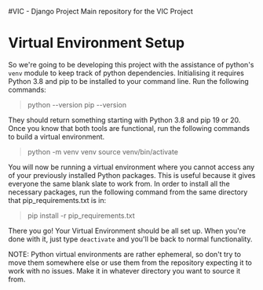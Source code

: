 #VIC - Django Project
Main repository for the VIC Project

# Virtual Environment Setup
So we're going to be developing this project with the assistance of python's `venv` module to keep track of python dependencies.
Initialising it requires Python 3.8 and pip to be installed to your command line. Run the following commands:

>python --version
>pip --version

They should return something starting with Python 3.8 and pip 19 or 20. Once you know that both tools are functional, run the
following commands to build a virtual environment.

>python -m venv venv
>source venv/bin/activate

You will now be running a virtual environment where you cannot access any of your previously installed Python packages.
This is useful because it gives everyone the same blank slate to work from. In order to install all the necessary packages,
run the following command from the same directory that pip_requirements.txt is in:

>pip install -r pip_requirements.txt

There you go! Your Virtual Environment should be all set up. When you're done with it, just type `deactivate` and you'll be
back to normal functionality.

NOTE: Python virtual environments are rather ephemeral, so don't try to move them somewhere else or use them from the repository
expecting it to work with no issues. Make it in whatever directory you want to source it from.

